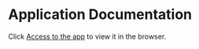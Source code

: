 # Application Documentation

Click [Access to the app](https://users.metropolia.fi/~hussaink/likes/) to view it in the browser.

